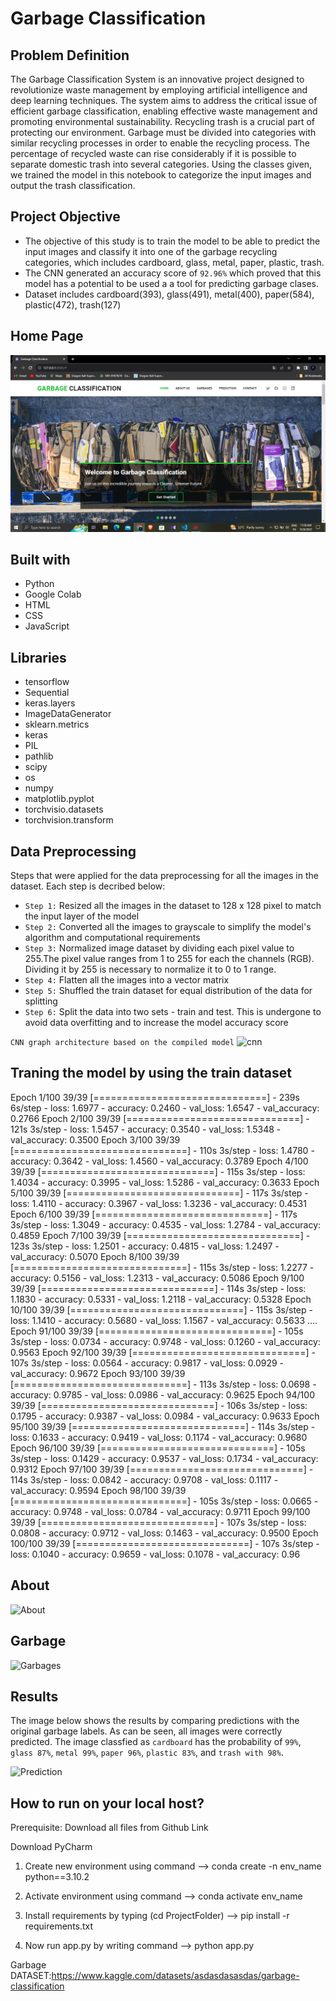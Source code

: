 # Garbage Classification

## Problem Definition
The Garbage Classification System is an innovative project designed to revolutionize waste management by employing artificial intelligence and deep learning techniques. The system aims to address the critical issue of efficient garbage classification, enabling effective waste management and promoting environmental sustainability. Recycling trash is a crucial part of protecting our environment. Garbage must be divided into categories with similar recycling processes in order to enable the recycling process. The percentage of recycled waste can rise considerably if it is possible to separate domestic trash into several categories. Using the classes given, we trained the model in this notebook to categorize the input images and output the trash classification.

## Project Objective
* The objective of this study is to train the model to be able to predict the input images and classify it into one of the
garbage recycling categories, which includes cardboard, glass, metal, paper, plastic, trash.
* The CNN generated an accuracy score of ```92.96%``` which proved that this model has a potential to be used  a a tool for 
predicting garbage clases.
* Dataset includes cardboard(393), glass(491), metal(400), paper(584), plastic(472), trash(127)

## Home Page

![Home Page](preview/Home.png)

## Built with
* Python
* Google Colab
* HTML
* CSS
* JavaScript

## Libraries
* tensorflow
* Sequential
* keras.layers
* ImageDataGenerator
* sklearn.metrics
* keras
* PIL
* pathlib
* scipy
* os
* numpy
* matplotlib.pyplot
* torchvisio.datasets
* torchvision.transform

## Data Preprocessing
Steps that were applied for the data preprocessing for all the images in the dataset. 
Each step is decribed below:
* ```Step 1:``` Resized all the images in the dataset to 128 x 128 pixel to match the input layer of the model
* ```Step 2:``` Converted all the images to grayscale to simplify the model's algorithm and computational requirements
* ```Step 3:``` Normalized image dataset by dividing each pixel value to 255.The pixel value ranges from 1 to 255 for each the
channels (RGB). Dividing it by 255 is necessary to normalize it to 0 to 1 range.
* ```Step 4:``` Flatten all the images into a vector matrix
* ```Step 5:``` Shuffled the train dataset for equal distribution of the data for splitting
* ```Step 6:``` Split the data into two sets - train and test. This is undergone to avoid data overfitting and to increase the model accuracy score

```CNN graph architecture based on the compiled model```
![cnn](preview/CNN.png)

## Traning the model by using the train dataset
Epoch 1/100
39/39 [==============================] - 239s 6s/step - loss: 1.6977 - accuracy: 0.2460 - val_loss: 1.6547 - val_accuracy: 0.2766
Epoch 2/100
39/39 [==============================] - 121s 3s/step - loss: 1.5457 - accuracy: 0.3540 - val_loss: 1.5348 - val_accuracy: 0.3500
Epoch 3/100
39/39 [==============================] - 110s 3s/step - loss: 1.4780 - accuracy: 0.3642 - val_loss: 1.4560 - val_accuracy: 0.3789
Epoch 4/100
39/39 [==============================] - 115s 3s/step - loss: 1.4034 - accuracy: 0.3995 - val_loss: 1.5286 - val_accuracy: 0.3633
Epoch 5/100
39/39 [==============================] - 117s 3s/step - loss: 1.4110 - accuracy: 0.3967 - val_loss: 1.3236 - val_accuracy: 0.4531
Epoch 6/100
39/39 [==============================] - 117s 3s/step - loss: 1.3049 - accuracy: 0.4535 - val_loss: 1.2784 - val_accuracy: 0.4859
Epoch 7/100
39/39 [==============================] - 123s 3s/step - loss: 1.2501 - accuracy: 0.4815 - val_loss: 1.2497 - val_accuracy: 0.5070
Epoch 8/100
39/39 [==============================] - 115s 3s/step - loss: 1.2277 - accuracy: 0.5156 - val_loss: 1.2313 - val_accuracy: 0.5086
Epoch 9/100
39/39 [==============================] - 114s 3s/step - loss: 1.1830 - accuracy: 0.5331 - val_loss: 1.2118 - val_accuracy: 0.5328
Epoch 10/100
39/39 [==============================] - 115s 3s/step - loss: 1.1410 - accuracy: 0.5680 - val_loss: 1.1567 - val_accuracy: 0.5633
....
Epoch 91/100
39/39 [==============================] - 105s 3s/step - loss: 0.0734 - accuracy: 0.9748 - val_loss: 0.1260 - val_accuracy: 0.9563
Epoch 92/100
39/39 [==============================] - 107s 3s/step - loss: 0.0564 - accuracy: 0.9817 - val_loss: 0.0929 - val_accuracy: 0.9672
Epoch 93/100
39/39 [==============================] - 113s 3s/step - loss: 0.0698 - accuracy: 0.9785 - val_loss: 0.0986 - val_accuracy: 0.9625
Epoch 94/100
39/39 [==============================] - 106s 3s/step - loss: 0.1795 - accuracy: 0.9387 - val_loss: 0.0984 - val_accuracy: 0.9633
Epoch 95/100
39/39 [==============================] - 114s 3s/step - loss: 0.1633 - accuracy: 0.9419 - val_loss: 0.1174 - val_accuracy: 0.9680
Epoch 96/100
39/39 [==============================] - 105s 3s/step - loss: 0.1429 - accuracy: 0.9537 - val_loss: 0.1734 - val_accuracy: 0.9312
Epoch 97/100
39/39 [==============================] - 114s 3s/step - loss: 0.0842 - accuracy: 0.9708 - val_loss: 0.1117 - val_accuracy: 0.9594
Epoch 98/100
39/39 [==============================] - 105s 3s/step - loss: 0.0665 - accuracy: 0.9748 - val_loss: 0.0784 - val_accuracy: 0.9711
Epoch 99/100
39/39 [==============================] - 107s 3s/step - loss: 0.0808 - accuracy: 0.9712 - val_loss: 0.1463 - val_accuracy: 0.9500
Epoch 100/100
39/39 [==============================] - 107s 3s/step - loss: 0.1040 - accuracy: 0.9659 - val_loss: 0.1078 - val_accuracy: 0.96

## About
![About](preview/About.png)

## Garbage
![Garbages](preview/Garbages.png)

## Results
The image below shows the results by comparing predictions with the original garbage labels. As can be seen, all images were correctly predicted. The image classfied as ```cardboard``` has the probability of ```99%```, ```glass 87%```, ```metal 99%```, ```paper 96%```, ```plastic 83%```, and ```trash with 98%```.

![Prediction](preview/Prediction.png)

## How to run on your local host?

Prerequisite: Download all files from Github Link

Download PyCharm

1. Create new environment using command --> conda create -n env_name python==3.10.2
   
2. Activate environment using command --> conda activate env_name
   
3. Install requirements by typing (cd ProjectFolder) --> pip install -r requirements.txt
   
4. Now run app.py by writing command --> python app.py

Garbage DATASET:https://www.kaggle.com/datasets/asdasdasasdas/garbage-classification

